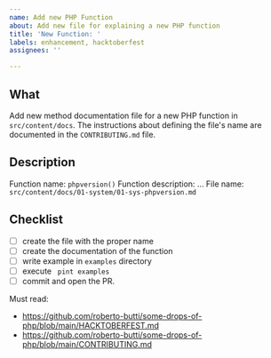 ```yaml
---
name: Add new PHP Function
about: Add new file for explaining a new PHP function
title: 'New Function: '
labels: enhancement, hacktoberfest
assignees: ''

---
```


## What
Add new method documentation file for a new PHP function in `src/content/docs`.
The instructions about defining the file's name are documented in the `CONTRIBUTING.md` file.


## Description
Function name: `phpversion()`
Function description: ...
File name: `src/content/docs/01-system/01-sys-phpversion.md`

## Checklist
- [ ] create the file with the proper name
- [ ] create the documentation of the function
- [ ] write example in `examples` directory
- [ ] execute ` pint examples`
- [ ] commit and open the PR.

Must read:

- https://github.com/roberto-butti/some-drops-of-php/blob/main/HACKTOBERFEST.md
- https://github.com/roberto-butti/some-drops-of-php/blob/main/CONTRIBUTING.md
